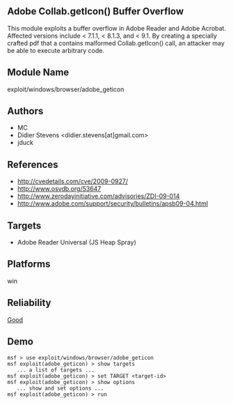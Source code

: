 ## Adobe Collab.getIcon() Buffer Overflow

This module exploits a buffer overflow in Adobe Reader and 
Adobe Acrobat. Affected versions include < 7.1.1, < 8.1.3, 
and < 9.1. By creating a specially crafted pdf that a 
contains malformed Collab.getIcon() call, an attacker may be 
able to execute arbitrary code.


## Module Name
exploit/windows/browser/adobe_geticon

## Authors
* MC
* Didier Stevens <didier.stevens[at]gmail.com>
* jduck


## References
* http://cvedetails.com/cve/2009-0927/
* http://www.osvdb.org/53647
* http://www.zerodayinitiative.com/advisories/ZDI-09-014
* http://www.adobe.com/support/security/bulletins/apsb09-04.html



## Targets
* Adobe Reader Universal (JS Heap Spray)


## Platforms
win

## Reliability
[Good](https://github.com/rapid7/metasploit-framework/wiki/Exploit-Ranking)

## Demo

```
msf > use exploit/windows/browser/adobe_geticon
msf exploit(adobe_geticon) > show targets
   ... a list of targets ...
msf exploit(adobe_geticon) > set TARGET <target-id>
msf exploit(adobe_geticon) > show options
   ... show and set options ...
msf exploit(adobe_geticon) > run
```
    
    